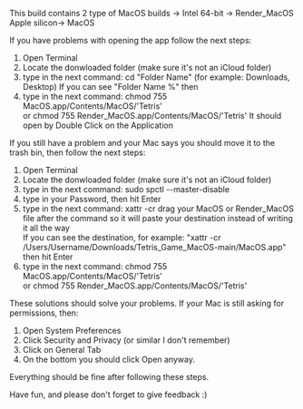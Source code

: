 This build contains 2 type of MacOS builds -> Intel 64-bit -> Render_MacOS<br>
                                              Apple silicon-> MacOS

If you have problems with opening the app follow the next steps:

1. Open Terminal
2. Locate the donwloaded folder (make sure it's not an iCloud folder)
3. type in the next command: cd "Folder Name" (for example: Downloads, Desktop)
If you can see "Folder Name %" then
4. type in the next command: chmod 755 MacOS.app/Contents/MacOS/'Tetris'<br>
                       or    chmod 755 Render_MacOS.app/Contents/MacOS/'Tetris'
It should open by Double Click on the Application

If you still have a problem and your Mac says you should move it to the trash bin, then follow the next steps:

1. Open Terminal
2. Locate the donwloaded folder (make sure it's not an iCloud folder)
3. type in the next command: sudo spctl --master-disable
4. type in your Password, then hit Enter
5. type in the next command: xattr -cr
   drag your MacOS or Render_MacOS file after the command so it will paste your destination instead of writing it all the way<br>
   If you can see the destination, for example: "xattr -cr /Users/Username/Downloads/Tetris_Game_MacOS-main/MacOS.app" then hit Enter
6. type in the next command: chmod 755 MacOS.app/Contents/MacOS/'Tetris'<br>
                       or    chmod 755 Render_MacOS.app/Contents/MacOS/'Tetris'

These solutions should solve your problems. If your Mac is still asking for permissions, then:
1. Open System Preferences
2. Click Security and Privacy (or similar I don't remember)
3. Click on General Tab
4. On the bottom you should click Open anyway.

Everything should be fine after following these steps.

Have fun, and please don't forget to give feedback :)
